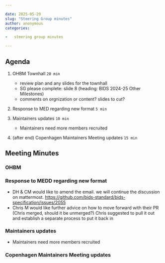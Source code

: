 ```yaml
---

date: 2025-05-29
slug: "Steering Group minutes"
author: anonymous
categories:

-   steering group minutes

---
```


## Agenda

1.  OHBM Townhall `20 min`
    -   review plan and any slides for the townhall
    -   SG please complete: slide 8 (heading: BIDS 2024-25 Other Milestones)
    -   comments on orgnization or content? slides to cut?

1.  Response to MED regarding new format `5 min`

1.  Maintainers updates `10 min`
    -   Maintainers need more members recruited

1.  (after end) Copenhagen Maintainers Meeting updates `15 min`

<!-- more -->

## Meeting Minutes

### OHBM

### Response to MEDD regarding new format

-   DH & CM would like to amend the email. we will continue the discussion on mattermost. <https://github.com/bids-standard/bids-specification/issues/2055>
-   Chris M would like further advice on how to move forward with their PR (Chris merged, should it be unmerged?) Chris suggested to pull it out and establish a separate process to put it back in

### Maintainers updates

-   Maintainers need more members recruited

### Copenhagen Maintainers Meeting updates
